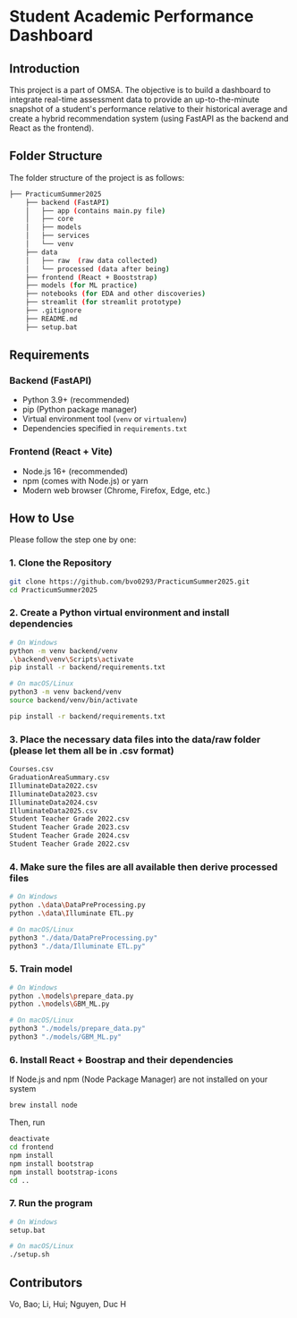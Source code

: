 # Student Academic Performance Dashboard

## Introduction
This project is a part of OMSA. The objective is to build a dashboard to integrate real-time assessment data to provide an up-to-the-minute snapshot of a student's performance relative to their historical average and create a hybrid recommendation system (using FastAPI as the backend and React as the frontend).

## Folder Structure
The folder structure of the project is as follows:

```bash
├── PracticumSummer2025 
    ├── backend (FastAPI)
    │   ├── app (contains main.py file) 
    │   ├── core
    │   ├── models
    │   ├── services
    │   └── venv
    ├── data
    │   ├── raw  (raw data collected)
    │   └── processed (data after being)
    ├── frontend (React + Booststrap)
    ├── models (for ML practice)
    ├── notebooks (for EDA and other discoveries)
    ├── streamlit (for streamlit prototype)
    ├── .gitignore
    ├── README.md
    ├── setup.bat
```

## Requirements

### Backend (FastAPI)

- Python 3.9+ (recommended)
- pip (Python package manager)
- Virtual environment tool (`venv` or `virtualenv`)
- Dependencies specified in `requirements.txt`

### Frontend (React + Vite)

- Node.js 16+ (recommended)
- npm (comes with Node.js) or yarn
- Modern web browser (Chrome, Firefox, Edge, etc.)

## How to Use
Please follow the step one by one:

### 1. Clone the Repository

```bash
git clone https://github.com/bvo0293/PracticumSummer2025.git
cd PracticumSummer2025
```

### 2. Create a Python virtual environment and install dependencies

```bash
# On Windows
python -m venv backend/venv
.\backend\venv\Scripts\activate
pip install -r backend/requirements.txt
```
```bash
# On macOS/Linux
python3 -m venv backend/venv
source backend/venv/bin/activate

pip install -r backend/requirements.txt
```

### 3. Place the necessary data files into the data/raw folder (please let them all be in .csv format)

```bash
Courses.csv
GraduationAreaSummary.csv
IlluminateData2022.csv
IlluminateData2023.csv
IlluminateData2024.csv
IlluminateData2025.csv
Student Teacher Grade 2022.csv
Student Teacher Grade 2023.csv
Student Teacher Grade 2024.csv
Student Teacher Grade 2022.csv
```
### 4. Make sure the files are all available then derive processed files

```bash
# On Windows
python .\data\DataPreProcessing.py
python .\data\Illuminate ETL.py
```
```bash
# On macOS/Linux
python3 "./data/DataPreProcessing.py"
python3 "./data/Illuminate ETL.py"
```
### 5. Train model
```bash
# On Windows
python .\models\prepare_data.py
python .\models\GBM_ML.py 
```
```bash
# On macOS/Linux
python3 "./models/prepare_data.py"
python3 "./models/GBM_ML.py"
```

### 6. Install React + Boostrap and their dependencies
If Node.js and npm (Node Package Manager) are not installed on your system
```bash
brew install node
```
Then, run
```bash
deactivate
cd frontend
npm install
npm install bootstrap
npm install bootstrap-icons
cd ..
```

### 7. Run the program
```bash
# On Windows
setup.bat
```
```bash
# On macOS/Linux
./setup.sh
```


## Contributors
Vo, Bao; Li, Hui; Nguyen, Duc H
